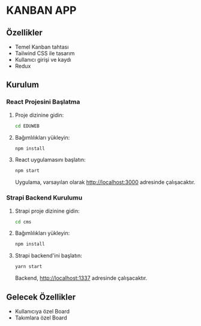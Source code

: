 # KANBAN APP

## Özellikler

- Temel Kanban tahtası
- Tailwind CSS ile tasarım
- Kullanıcı girişi ve kaydı
- Redux 

## Kurulum

### React Projesini Başlatma

1. Proje dizinine gidin:

    ```bash
    cd EDUWEB
    ```

2. Bağımlılıkları yükleyin:

    ```bash
    npm install
    ```

3. React uygulamasını başlatın:

    ```bash
    npm start
    ```

    Uygulama, varsayılan olarak [http://localhost:3000](http://localhost:3000) adresinde çalışacaktır.

### Strapi Backend Kurulumu

1. Strapi proje dizinine gidin:

    ```bash
    cd cms
    ```

2. Bağımlılıkları yükleyin:

    ```bash
    npm install
    ```

3. Strapi backend'ini başlatın:

    ```bash
    yarn start
    ```

    Backend, [http://localhost:1337](http://localhost:1337) adresinde çalışacaktır.

## Gelecek Özellikler    

- Kullanıcıya özel Board
- Takımlara özel Board
